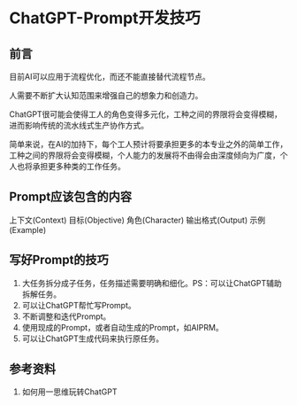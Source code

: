 # ChatGPT-Prompt开发技巧

## 前言

目前AI可以应用于流程优化，而还不能直接替代流程节点。

人需要不断扩大认知范围来增强自己的想象力和创造力。

ChatGPT很可能会使得工人的角色变得多元化，工种之间的界限将会变得模糊，进而影响传统的流水线式生产协作方式。

简单来说，在AI的加持下，每个工人预计将要承担更多的本专业之外的简单工作，工种之间的界限将会变得模糊，个人能力的发展将不由得会由深度倾向为广度，个人也将承担更多种类的工作任务。

## Prompt应该包含的内容

上下文(Context)
目标(Objective)
角色(Character)
输出格式(Output)
示例(Example)

## 写好Prompt的技巧

1. 大任务拆分成子任务，任务描述需要明确和细化。PS：可以让ChatGPT辅助拆解任务。
2. 可以让ChatGPT帮忙写Prompt。
3. 不断调整和迭代Prompt。
4. 使用现成的Prompt，或者自动生成的Prompt，如AIPRM。
5. 可以让ChatGPT生成代码来执行原任务。


## 参考资料
1. 如何用一思维玩转ChatGPT